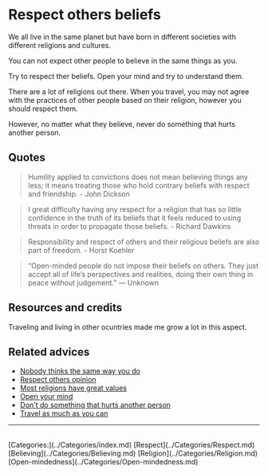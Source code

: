 # Respect others beliefs

We all live in the same planet but have born in different societies with different religions and cultures.

You can not expect other people to believe in the same things as you.

Try to respect ther beliefs. Open your mind and try to understand them.

There are a lot of religions out there. When you travel, you may not agree with the practices of other people based on their religion, however you should respect them.

However, no matter what they believe, never do something that hurts another person.

## Quotes

> Humility applied to convictions does not mean believing things any less; it means treating those who hold contrary beliefs with respect and friendship. - John Dickson

> I great difficulty having any respect for a religion that has so little confidence in the truth of its beliefs that it feels reduced to using threats in order to propagate those beliefs. - Richard Dawkins

> Responsibility and respect of others and their religious beliefs are also part of freedom. - Horst Koehler

> “Open-minded people do not impose their beliefs on others. They just accept all of life’s perspectives and realities, doing their own thing in peace without judgement.” — Unknown 

## Resources and credits

Traveling and living in other ocuntries made me grow a lot in this aspect.

## Related advices

- [Nobody thinks the same way you do](../Nobody%20thinks%20the%20same%20way%20you%20do/index.md)
- [Respect others opinion](../Respect%20others%20opinion/index.md)
- [Most religions have great values](../Most%20religions%20have%20great%20values/index.md)
- [Open your mind](../Open%20your%20mind/index.md)
- [Don't do something that hurts another person](../Don’t%20do%20something%20that%20hurts%20another%20person/index.md)
- [Travel as much as you can](../Travel%20as%20much%20as%20you%20can/index.md)
<hr/><br/>[Categories:](../Categories/index.md) [Respect](../Categories/Respect.md) [Believing](../Categories/Believing.md) [Religion](../Categories/Religion.md) [Open-mindedness](../Categories/Open-mindedness.md)